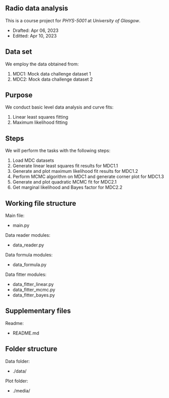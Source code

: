 ## Radio data analysis
This is a course project for *PHYS-5001* at *University of Glasgow*.
- Drafted: Apr 06, 2023
- Editted: Apr 10, 2023

## Data set
We employ the data obtained from:
1. MDC1: Mock data challenge dataset 1
2. MDC2: Mock data challenge dataset 2

## Purpose
We conduct basic level data analysis and curve fits:
1. Linear least squares fitting
2. Maximum likelihood fitting

## Steps
We will perform the tasks with the following steps:
1. Load MDC datasets
2. Generate linear least squares fit results for MDC1.1
3. Generate and plot maximum likelihood fit results for MDC1.2
4. Perform MCMC algorithm on MDC1 and generate corner plot for MDC1.3
5. Generate and plot quadratic MCMC fit for MDC2.1
6. Get marginal likelihood and Bayes factor for MDC2.2

## Working file structure
Main file:
- main.py

Data reader modules:
- data_reader.py

Data formula modules:
- data_formula.py

Data fitter modules:
- data_fitter_linear.py
- data_fitter_mcmc.py
- data_fitter_bayes.py

## Supplementary files
Readme:
- README.md

## Folder structure
Data folder:
- ./data/

Plot folder:
- ./media/
